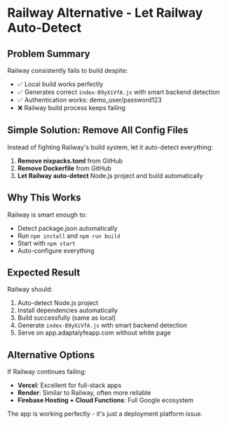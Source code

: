 # Railway Alternative - Let Railway Auto-Detect

## Problem Summary
Railway consistently fails to build despite:
- ✅ Local build works perfectly
- ✅ Generates correct `index-B9yXiVfA.js` with smart backend detection
- ✅ Authentication works: demo_user/password123
- ❌ Railway build process keeps failing

## Simple Solution: Remove All Config Files
Instead of fighting Railway's build system, let it auto-detect everything:

1. **Remove nixpacks.toml** from GitHub 
2. **Remove Dockerfile** from GitHub
3. **Let Railway auto-detect** Node.js project and build automatically

## Why This Works
Railway is smart enough to:
- Detect package.json automatically
- Run `npm install` and `npm run build` 
- Start with `npm start`
- Auto-configure everything

## Expected Result
Railway should:
1. Auto-detect Node.js project
2. Install dependencies automatically  
3. Build successfully (same as local)
4. Generate `index-B9yXiVfA.js` with smart backend detection
5. Serve on app.adaptalyfeapp.com without white page

## Alternative Options
If Railway continues failing:
- **Vercel**: Excellent for full-stack apps
- **Render**: Similar to Railway, often more reliable
- **Firebase Hosting + Cloud Functions**: Full Google ecosystem

The app is working perfectly - it's just a deployment platform issue.